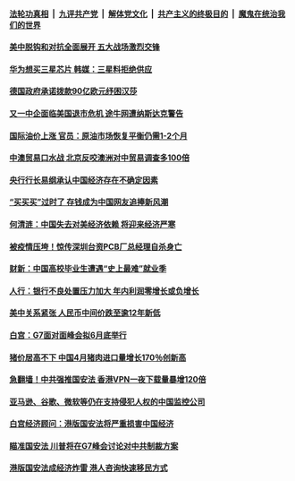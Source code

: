 

####  [法轮功真相](../../../../basic/blob/master/README.md?t=05270001) &nbsp;|&nbsp; [九评共产党](../../../../9ping.md/blob/master/README.md?t=05270001) &nbsp;|&nbsp; [解体党文化](../../../../jtdwh.md/blob/master/README.md?t=05270001)  &nbsp;|&nbsp; [共产主义的终极目的](../../../../gczydzjmd.md/blob/master/README.md?t=05270001) &nbsp;|&nbsp; [魔鬼在统治我们的世界](../../../../mgztzwmdsj.md/blob/master/README.md?t=05270001) 

#### [美中脱钩和对抗全面展开 五大战场激烈交锋](../pages/soh7/383215.md?t=05270001) 
#### [华为想买三星芯片 韩媒：三星料拒绝供应](../pages/soh7/383179.md?t=05270001) 
#### [德国政府承诺拨款90亿欧元纾困汉莎](../pages/soh7/383131.md?t=05270001) 
#### [又一中企面临美国退市危机 途牛网遭纳斯达克警告](../pages/soh7/383092.md?t=05270001) 
#### [国际油价上涨 官员：原油市场恢复平衡仍需1-2个月](../pages/soh7/383119.md?t=05270001) 
#### [中澳贸易口水战 北京反咬澳洲对中贸易调查多100倍](../pages/soh7/383104.md?t=05270001) 
#### [央行行长易纲承认中国经济存在不确定因素](../pages/soh7/383077.md?t=05270001) 
#### [“买买买”过时了 存钱成为中国网友追捧新风潮](../pages/soh7/383062.md?t=05270001) 
#### [何清涟：中国失去对美经济依赖  将迎来经济严寒](../pages/soh7/383032.md?t=05270001) 
#### [被疫情压垮！惊传深圳台资PCB厂总经理自杀身亡](../pages/soh7/383023.md?t=05270001) 
#### [财新：中国高校毕业生遭遇“史上最难”就业季](../pages/soh7/382927.md?t=05270001) 
#### [人行：银行不良处置压力加大 年内利润零增长或负增长](../pages/soh7/382933.md?t=05270001) 
#### [美中关系紧张 人民币中间价跌至逾12年新低 ](../pages/soh7/382912.md?t=05270001) 
#### [ 白宫：G7面对面峰会拟6月底举行](../pages/soh7/382720.md?t=05270001) 
#### [猪价居高不下 中国4月猪肉进口量增长170％创新高](../pages/soh7/382708.md?t=05270001) 
#### [急翻墙！中共强推国安法 香港VPN一夜下载量暴增120倍 ](../pages/soh7/382660.md?t=05270001) 
#### [亚马逊、谷歌、微软等仍在支持侵犯人权的中国监控公司](../pages/soh7/382546.md?t=05270001) 
#### [白宫经济顾问：港版国安法将严重损害中国经济](../pages/soh7/382423.md?t=05270001) 
#### [瞄准国安法 川普将在G7峰会讨论对中共制裁方案](../pages/soh7/382390.md?t=05270001) 
#### [港版国安法成经济炸雷 港人咨询快速移民方式 ](../pages/soh7/382081.md?t=05270001) 
